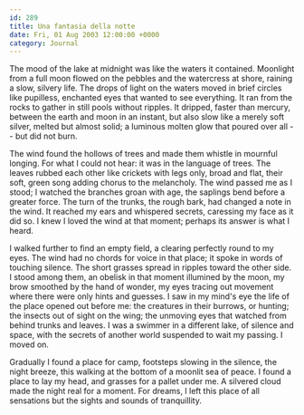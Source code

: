 ```yaml
---
id: 289
title: Una fantasia della notte
date: Fri, 01 Aug 2003 12:00:00 +0000
category: Journal
---
```


The mood of the lake at midnight was like the waters it contained.
Moonlight from a full moon flowed on the pebbles and the watercress at
shore, raining a slow, silvery life.  The drops of light on the waters
moved in brief circles like pupilless, enchanted eyes that wanted to see
everything.  It ran from the rocks to gather in still pools without
ripples.  It dripped, faster than mercury, between the earth and moon in
an instant, but also slow like a merely soft silver, melted but almost
solid; a luminous molten glow that poured over all -- but did not burn.

The wind found the hollows of trees and made them whistle in mournful
longing.  For what I could not hear: it was in the language of trees.
The leaves rubbed each other like crickets with legs only, broad and
flat, their soft, green song adding chorus to the melancholy.  The wind
passed me as I stood; I watched the branches groan with age, the
saplings bend before a greater force.  The turn of the trunks, the rough
bark, had changed a note in the wind.  It reached my ears and whispered
secrets, caressing my face as it did so.  I knew I loved the wind at
that moment; perhaps its answer is what I heard.

I walked further to find an empty field, a clearing perfectly round to
my eyes.  The wind had no chords for voice in that place; it spoke in
words of touching silence.  The short grasses spread in ripples toward
the other side.  I stood among them, an obelisk in that moment illumined
by the moon, my brow smoothed by the hand of wonder, my eyes tracing out
movement where there were only hints and guesses.  I saw in my mind's
eye the life of the place opened out before me: the creatures in their
burrows, or hunting; the insects out of sight on the wing; the unmoving
eyes that watched from behind trunks and leaves.  I was a swimmer in a
different lake, of silence and space, with the secrets of another world
suspended to wait my passing.  I moved on.

Gradually I found a place for camp, footsteps slowing in the silence,
the night breeze, this walking at the bottom of a moonlit sea of peace.
I found a place to lay my head, and grasses for a pallet under me.  A
silvered cloud made the night real for a moment.  For dreams, I left
this place of all sensations but the sights and sounds of tranquillity.


